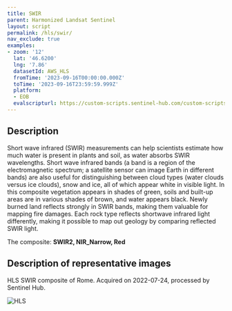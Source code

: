 ```yaml
---
title: SWIR
parent: Harmonized Landsat Sentinel
layout: script
permalink: /hls/swir/
nav_exclude: true
examples:
- zoom: '12'
  lat: '46.6200'
  lng: '7.86'
  datasetId: AWS_HLS
  fromTime: '2023-09-16T00:00:00.000Z'
  toTime: '2023-09-16T23:59:59.999Z'
  platform:
  - EOB
  evalscripturl: https://custom-scripts.sentinel-hub.com/custom-scripts/hls/swir/script.js
---
```


## Description

Short wave infrared (SWIR) measurements can help scientists estimate how much water is present in plants and soil, as water absorbs SWIR wavelengths. Short wave infrared bands (a band is a region of the electromagnetic spectrum; a satellite sensor can image Earth in different bands) are also useful for distinguishing between cloud types (water clouds versus ice clouds), snow and ice, all of which appear white in visible light. In this composite vegetation appears in shades of green, soils and built-up areas are in various shades of brown, and water appears black. Newly burned land reflects strongly in SWIR bands, making them valuable for mapping fire damages. Each rock type reflects shortwave infrared light differently, making it possible to map out geology by comparing reflected SWIR light.

The composite: **SWIR2, NIR_Narrow, Red**

## Description of representative images

HLS SWIR composite of Rome. Acquired on 2022-07-24, processed by Sentinel Hub. 

![HLS](fig/fig1.jpeg)